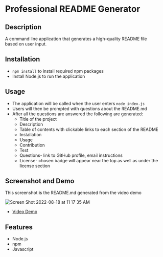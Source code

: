 # Professional README Generator

  ## Description

  A command line application that generates a high-quality README file based on user input.

  ## Installation

   * `npm install` to install required npm packages
   *  Install Node.js to run the application

  ## Usage

   * The application will be called when the user enters `node index.js`
   * Users will then be prompted with questions about the README.md
   * After all the questions are answered the following are generated:
     * Title of the project
     * Description
     * Table of contents with clickable links to each section of the README
     * Installation
     * Usage
     * Contribution
     * Test
     * Questions- link to GitHub profile, email instructions
     * License- chosen badge will appear near the top as well as under the license section
  
  ## Screenshot and Demo
  
  This screenshot is the README.md generated from the video demo
  
  ![Screen Shot 2022-08-18 at 11 17 35 AM](https://user-images.githubusercontent.com/105673031/185468066-cca60c3e-4ced-4f9e-a465-c90395ed0b44.png)
  
   * [Video Demo](https://drive.google.com/file/d/1guAhp1p4_Lbv8HQ_fjJ1qvXf5lrq4Iin/view)

  ## Features
  
   * Node.js
   * npm
   * Javascript

